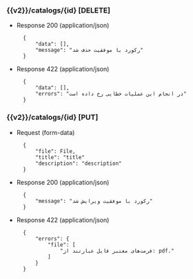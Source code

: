 ### {{v2}}/catalogs/{id}  [DELETE]


+ Response 200 (application/json)

        {
            "data": [],
            "message": "رکورد با موفقیت حذف شد"
        }


+ Response 422 (application/json)

        {
            "data": [],
            "errors": "در انجام این عملیات خطایی رخ داده است"
        }


### {{v2}}/catalogs/{id}  [PUT]

+ Request (form-data)

        {
            "file": File,
            "title": "title"
            "description": "description"
        }
        
+ Response 200 (application/json)

        {
            "message": "رکورد با موفقیت ویرایش شد"
        }


+ Response 422 (application/json)

        {
            "errors": {
                "file": [
                    "فرمت‌های معتبر فایل عبارتند از: pdf."
                ]
            }
        }
